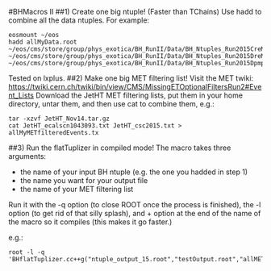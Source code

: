 #BHMacros II
##1) Create one big ntuple! (Faster than TChains)
Use hadd to combine all the data ntuples. For example:
```
eosmount ~/eos
hadd allMyData.root
~/eos/cms/store/group/phys_exotica/BH_RunII/Data/BH_Ntuples_Run2015CreMiniAODv1_28Nov15/*
~/eos/cms/store/group/phys_exotica/BH_RunII/Data/BH_Ntuples_Run2015DreMiniAODv1_27Nov15/*
~/eos/cms/store/group/phys_exotica/BH_RunII/Data/BH_Ntuples_Run2015DpmptRecov4_27Nov15/*
```
Tested on lxplus.
##2) Make one big MET filtering list!
Visit the MET twiki:
https://twiki.cern.ch/twiki/bin/view/CMS/MissingETOptionalFiltersRun2#Event_Lists
Download the JetHT MET filtering lists, put them in your home directory,
untar them, and then use cat to combine them, e.g.:
```
tar -xzvf JetHT_Nov14.tar.gz
cat JetHT_ecalscn1043093.txt JetHT_csc2015.txt > allMyMETfilteredEvents.tx
```

##3) Run the flatTuplizer in compiled mode!
The macro takes three arguments:
* the name of your input BH ntuple (e.g. the one you hadded in step 1)
* the name you want for your output file
* the name of your MET filtering list

Run it with the -q option (to close ROOT once the process is finished),
the -l option (to get rid of that silly splash), and + option at the end of the name of the macro so it
compiles (this makes it go faster.)

e.g.:
```
root -l -q 'BHflatTuplizer.cc++g("ntuple_output_15.root","testOutput.root","allMETfiltEvts.txt")'
```
